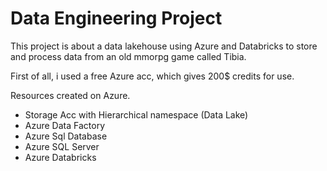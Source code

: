 # Data Engineering Project

This project is about a data lakehouse using Azure and Databricks to store and process data from an old mmorpg game called Tibia.

First of all, i used a free Azure acc, which gives 200$ credits for use.

Resources created on Azure.
- Storage Acc with Hierarchical namespace
(Data Lake)
- Azure Data Factory
- Azure Sql Database
- Azure SQL Server
- Azure Databricks


